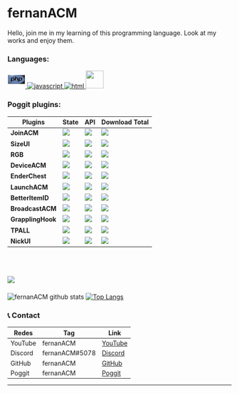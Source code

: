 # fernanACM
Hello, join me in my learning of this programming language. Look at my works and enjoy them.

<h3 align="left">Languages:</h3>
<a href="https://www.php.net" target="_blank"> <img src="https://raw.githubusercontent.com/devicons/devicon/master/icons/php/php-original.svg" alt="php" width="40" height="40"/> <a href="https://www.javascript.com" target="-blank"> <img src="https://upload.wikimedia.org/wikipedia/commons/6/6a/JavaScript-logo.png" alt="javascript" width="40" height="40"/> <a href="https://html.com" target="_blank"> <img src="https://cdn-icons-png.flaticon.com/512/5968/5968267.png" alt="html" width="40" height="40"/> <a href="https://developer.mozilla.org/es/docs/Web/CSS" target="_blank"> <img src="https://cdn-icons-png.flaticon.com/512/5968/5968242.png" att="css" width="40" height="40"/> </a> </p>

### Poggit plugins:

| **Plugins** | **State** | **API** | **Download Total** |
| --- | --- | --- | --- |
| **JoinACM** | [![](https://poggit.pmmp.io/shield.state/JoinACM)](https://poggit.pmmp.io/p/JoinACM) | [![](https://poggit.pmmp.io/shield.api/JoinACM)](https://poggit.pmmp.io/p/JoinACM) | [![](https://poggit.pmmp.io/shield.dl.total/JoinACM)](https://poggit.pmmp.io/p/JoinACM) |
| **SizeUI** | [![](https://poggit.pmmp.io/shield.state/SizeUI)](https://poggit.pmmp.io/p/SizeUI) | [![](https://poggit.pmmp.io/shield.api/SizeUI)](https://poggit.pmmp.io/p/SizeUI) | [![](https://poggit.pmmp.io/shield.dl.total/SizeUI)](https://poggit.pmmp.io/p/SizeUI) |
| **RGB** | [![](https://poggit.pmmp.io/shield.state/RGB)](https://poggit.pmmp.io/p/RGB) | [![](https://poggit.pmmp.io/shield.api/RGB)](https://poggit.pmmp.io/p/RGB) | [![](https://poggit.pmmp.io/shield.dl.total/RGB)](https://poggit.pmmp.io/p/RGB) |
| **DeviceACM** | [![](https://poggit.pmmp.io/shield.state/DeviceACM)](https://poggit.pmmp.io/p/DeviceACM) | [![](https://poggit.pmmp.io/shield.api/DeviceACM)](https://poggit.pmmp.io/p/DeviceACM) | [![](https://poggit.pmmp.io/shield.dl.total/DeviceACM)](https://poggit.pmmp.io/p/DeviceACM) |
| **EnderChest** | [![](https://poggit.pmmp.io/shield.state/EnderChest)](https://poggit.pmmp.io/p/EnderChest) | [![](https://poggit.pmmp.io/shield.api/EnderChest)](https://poggit.pmmp.io/p/EnderChest) | [![](https://poggit.pmmp.io/shield.dl.total/EnderChest)](https://poggit.pmmp.io/p/EnderChest) |
| **LaunchACM** | [![](https://poggit.pmmp.io/shield.state/LaunchACM)](https://poggit.pmmp.io/p/LaunchACM) | [![](https://poggit.pmmp.io/shield.api/LaunchACM)](https://poggit.pmmp.io/p/LaunchACM) | [![](https://poggit.pmmp.io/shield.dl.total/LaunchACM)](https://poggit.pmmp.io/p/LaunchACM) |
| **BetterItemID** | [![](https://poggit.pmmp.io/shield.state/BetterItemID)](https://poggit.pmmp.io/p/BetterItemID) | [![](https://poggit.pmmp.io/shield.api/BetterItemID)](https://poggit.pmmp.io/p/BetterItemID) | [![](https://poggit.pmmp.io/shield.dl.total/BetterItemID)](https://poggit.pmmp.io/p/BetterItemID) |
| **BroadcastACM** | [![](https://poggit.pmmp.io/shield.state/BroadcastACM)](https://poggit.pmmp.io/p/BroadcastACM) | [![](https://poggit.pmmp.io/shield.api/BroadcastACM)](https://poggit.pmmp.io/p/BroadcastACM) | [![](https://poggit.pmmp.io/shield.dl.total/BroadcastACM)](https://poggit.pmmp.io/p/BroadcastACM) |
| **GrapplingHook** | [![](https://poggit.pmmp.io/shield.state/GrapplingHook)](https://poggit.pmmp.io/p/GrapplingHook) | [![](https://poggit.pmmp.io/shield.api/GrapplingHook)](https://poggit.pmmp.io/p/GrapplingHook) | [![](https://poggit.pmmp.io/shield.dl.total/GrapplingHook)](https://poggit.pmmp.io/p/GrapplingHook) |
| **TPALL** | [![](https://poggit.pmmp.io/shield.state/TPAll-PM4)](https://poggit.pmmp.io/p/TPAll-PM4) | [![](https://poggit.pmmp.io/shield.api/TPAll-PM4)](https://poggit.pmmp.io/p/TPAll-PM4) | [![](https://poggit.pmmp.io/shield.dl.total/TPAll-PM4)](https://poggit.pmmp.io/p/TPAll-PM4) |
| **NickUI** | [![](https://poggit.pmmp.io/shield.state/NickUI)](https://poggit.pmmp.io/p/NickUI) | [![](https://poggit.pmmp.io/shield.api/NickUI)](https://poggit.pmmp.io/p/NickUI) | [![](https://poggit.pmmp.io/shield.dl.total/NickUI)](https://poggit.pmmp.io/p/NickUI) 

<!--
**fernanACM/fernanACM** is a ✨ _special_ ✨ repository because its `README.md` (this file) appears on your GitHub profile.

Here are some ideas to get you started:

- 🔭 I’m currently working on ...
- 🌱 I’m currently learning ...
- 👯 I’m looking to collaborate on ...
- 🤔 I’m looking for help with ...
- 💬 Ask me about ...
- 📫 How to reach me: ...
- 😄 Pronouns: ...
- ⚡ Fun fact: ...
-->

<br>

![](https://komarev.com/ghpvc/?username=fernanACM&color=green)
---
![fernanACM github stats](https://github-readme-stats.vercel.app/api/?username=fernanACM&show_icons=true&hide_border=true&theme=algolia&count_private=true)
[![Top Langs](https://github-readme-stats.vercel.app/api/top-langs/?username=fernanACM&show_icons=true&hide_border=true&theme=algolia&count_private=true)](https://github.com/fernanACM)

### 📞 Contact
| Redes | Tag | Link |
|-------|-------------|------|
| YouTube | fernanACM | [YouTube](https://www.youtube.com/channel/UC-M5iTrCItYQBg5GMuX5ySw) | 
| Discord | fernanACM#5078 | [Discord](https://discord.gg/YyE9XFckqb) |
| GitHub | fernanACM | [GitHub](https://github.com/fernanACM)
| Poggit | fernanACM | [Poggit](https://poggit.pmmp.io/ci/fernanACM)
****
<!--
